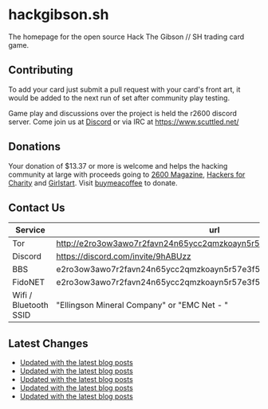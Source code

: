 # hackgibson.sh
The homepage for the open source Hack The Gibson // SH trading card game.


## Contributing

To add your card just submit a pull request with your card's front art, it would be added to the next run of set after community play testing.

Game play and discussions over the project is held the r2600 discord server. Come join us at [Discord](https://discord.com/invite/9hABUzz) or via IRC at https://www.scuttled.net/


## Donations

Your donation of $13.37 or more is welcome and helps the hacking community at large with proceeds going to [2600 Magazine](https://2600.com/), [Hackers for Charity](https://hackersforcharity.org) and [Girlstart](https://girlstart.org).  Visit [buymeacoffee](https://www.buymeacoffee.com/hackgibson.sh) to donate.


## Contact Us

Service | url
-|-
Tor | http://e2ro3ow3awo7r2favn24n65ycc2qmzkoayn5r57e3f56nvjwdcgg32ad.onion
Discord | https://discord.com/invite/9hABUzz
BBS | e2ro3ow3awo7r2favn24n65ycc2qmzkoayn5r57e3f56nvjwdcgg32ad.onion:23
FidoNET | e2ro3ow3awo7r2favn24n65ycc2qmzkoayn5r57e3f56nvjwdcgg32ad.onion:24554
Wifi / Bluetooth SSID | "Ellingson Mineral Company" or "EMC Net - <fidonet address>"

## Latest Changes
<!-- BLOG-POST-LIST:START -->
- [Updated with the latest blog posts](https://github.com/DFW2600/hackgibson.sh/commit/097c5c45a93baad1e72d993d919164b56f25f1cf)
- [Updated with the latest blog posts](https://github.com/DFW2600/hackgibson.sh/commit/4d9ff29599d63bbf8410e2d171cf91aa870f0079)
- [Updated with the latest blog posts](https://github.com/DFW2600/hackgibson.sh/commit/ea96d1b230a5b3a5a2f0f6af3f00dc892198189f)
- [Updated with the latest blog posts](https://github.com/DFW2600/hackgibson.sh/commit/8128be539b1b7aa8174f0ed3c991f8058f7659d7)
- [Updated with the latest blog posts](https://github.com/DFW2600/hackgibson.sh/commit/f4e78e40605816ae490cf22c49068e52daeb5215)
<!-- BLOG-POST-LIST:END -->
